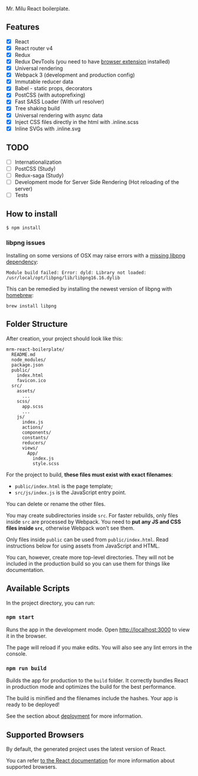 Mr. Milu React boilerplate.

## Features

- [x] React
- [x] React router v4
- [x] Redux
- [x] Redux DevTools (you need to have [browser extension](https://github.com/zalmoxisus/redux-devtools-extension) installed)
- [x] Universal rendering
- [x] Webpack 3 (development and production config)
- [x] Immutable reducer data
- [x] Babel - static props, decorators
- [x] PostCSS (with autoprefixing)
- [x] Fast SASS Loader (With url resolver)
- [x] Tree shaking build
- [x] Universal rendering with async data
- [x] Inject CSS files directly in the html with .inline.scss
- [x] Inline SVGs with .inline.svg

## TODO

- [ ] Internationalization
- [ ] PostCSS (Study)
- [ ] Redux-saga (Study)
- [ ] Development mode for Server Side Rendering (Hot reloading of the server)
- [ ] Tests

## How to install

```
$ npm install
```

### libpng issues

Installing on some versions of OSX may raise errors with a [missing libpng dependency](https://github.com/tcoopman/image-webpack-loader/issues/51#issuecomment-273597313): 
```
Module build failed: Error: dyld: Library not loaded: /usr/local/opt/libpng/lib/libpng16.16.dylib
```
This can be remedied by installing the newest version of libpng with [homebrew](http://brew.sh/):

```
brew install libpng
```

## Folder Structure

After creation, your project should look like this:

```
mrm-react-boilerplate/
  README.md
  node_modules/
  package.json
  public/
    index.html
    favicon.ico
  src/
    assets/
      ...
    scss/
      app.scss
      ...
    js/
      index.js
      actions/
      components/
      constants/
      reducers/
      views/
        App/
          index.js
          style.scss
```

For the project to build, **these files must exist with exact filenames**:

* `public/index.html` is the page template;
* `src/js/index.js` is the JavaScript entry point.

You can delete or rename the other files.

You may create subdirectories inside `src`. For faster rebuilds, only files inside `src` are processed by Webpack.
You need to **put any JS and CSS files inside `src`**, otherwise Webpack won’t see them.

Only files inside `public` can be used from `public/index.html`.
Read instructions below for using assets from JavaScript and HTML.

You can, however, create more top-level directories.
They will not be included in the production build so you can use them for things like documentation.

## Available Scripts

In the project directory, you can run:

### `npm start`

Runs the app in the development mode.
Open [http://localhost:3000](http://localhost:3000) to view it in the browser.

The page will reload if you make edits.
You will also see any lint errors in the console.


### `npm run build`

Builds the app for production to the `build` folder.
It correctly bundles React in production mode and optimizes the build for the best performance.

The build is minified and the filenames include the hashes.
Your app is ready to be deployed!

See the section about [deployment](#deployment) for more information.

## Supported Browsers

By default, the generated project uses the latest version of React.

You can refer [to the React documentation](https://reactjs.org/docs/react-dom.html#browser-support) for more information about supported browsers.

